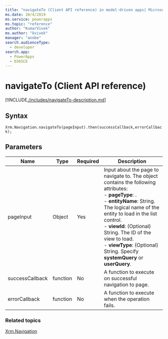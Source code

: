 ```yaml
---
title: "navigateTo (Client API reference) in model-driven apps| MicrosoftDocs"
ms.date: 10/4/2019
ms.service: powerapps
ms.topic: "reference"
author: "KumarVivek"
ms.author: "kvivek"
manager: "annbe"
search.audienceType: 
  - developer
search.app: 
  - PowerApps
  - D365CE
---
```

# navigateTo (Client API reference)



[!INCLUDE[./includes/navigateTo-description.md](./includes/navigateTo-description.md)]

## Syntax

`Xrm.Navigation.navigateTo(pageInput).then(successCallback,errorCallback);`

## Parameters

|Name |Type |Required |Description |
|---|---|---|---|
|pageInput|Object|Yes|Input about the page to navigate to. The object contains the following attributes:<br/>- **pageType**: .<br/>- **entityName**: String. The logical name of the entity to load in the list control. <br/>- **viewId**: (Optional) String. The ID of the view to load.<br/>- **viewType**: (Optional) String. Specify **systemQuery** or **userQuery**.|
|successCallback|function|No|A function to execute on successful navigation to page.|
|errorCallback|function|No|A function to execute when the operation fails.|


### Related topics

[Xrm.Navigation](../xrm-navigation.md)

